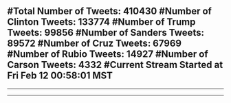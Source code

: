#Total Number of Tweets: 410430 
#Number of Clinton Tweets: 133774
#Number of Trump Tweets: 99856
#Number of Sanders Tweets: 89572
#Number of Cruz Tweets: 67969
#Number of Rubio Tweets: 14927
#Number of Carson Tweets: 4332
#Current Stream Started at Fri Feb 12 00:58:01 MST
---
---
---
